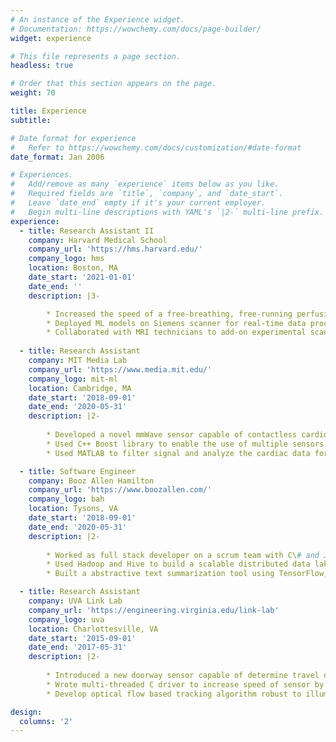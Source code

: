 ```yaml
---
# An instance of the Experience widget.
# Documentation: https://wowchemy.com/docs/page-builder/
widget: experience

# This file represents a page section.
headless: true

# Order that this section appears on the page.
weight: 70

title: Experience
subtitle:

# Date format for experience
#   Refer to https://wowchemy.com/docs/customization/#date-format
date_format: Jan 2006

# Experiences.
#   Add/remove as many `experience` items below as you like.
#   Required fields are `title`, `company`, and `date_start`.
#   Leave `date_end` empty if it's your current employer.
#   Begin multi-line descriptions with YAML's `|2-` multi-line prefix.
experience:
  - title: Research Assistant II
    company: Harvard Medical School
    company_url: 'https://hms.harvard.edu/'
    company_logo: hms
    location: Boston, MA
    date_start: '2021-01-01'
    date_end: ''
    description: |3-

        * Increased the speed of a free-breathing, free-running perfusion sequence by 1000\% using deep learning.
        * Deployed ML models on Siemens scanner for real-time data processing using FIRE framework.
        * Collaborated with MRI technicians to add-on experimental scans to clinical patients.
        
  - title: Research Assistant
    company: MIT Media Lab
    company_url: 'https://www.media.mit.edu/'
    company_logo: mit-ml
    location: Cambridge, MA
    date_start: '2018-09-01'
    date_end: '2020-05-31'
    description: |2-
        
        * Developed a novel mmWave sensor capable of contactless cardiovascular activity monitoring.
        * Used C++ Boost library to enable the use of multiple sensors concurrently and allow for real-time data evaluation.
        * Used MATLAB to filter signal and analyze the cardiac data for signs of heart illnesses.

  - title: Software Engineer
    company: Booz Allen Hamilton
    company_url: 'https://www.boozallen.com/'
    company_logo: bah
    location: Tysons, VA
    date_start: '2018-09-01'
    date_end: '2020-05-31'
    description: |2-
        
        * Worked as full stack developer on a scrum team with C\# and JavaScript libraries like AngularJS \& Backbone.
        * Used Hadoop and Hive to build a scalable distributed data lake on AWS.
        * Built a abstractive text summarization tool using TensorFlow, NumPy, Pandas and Pyrouge

  - title: Research Assistant
    company: UVA Link Lab
    company_url: 'https://engineering.virginia.edu/link-lab'
    company_logo: uva
    location: Charlottesville, VA
    date_start: '2015-09-01'
    date_end: '2017-05-31'
    description: |2-
        
        * Introduced a new doorway sensor capable of determine travel direction with 99.7\% accuracy.
        * Wrote multi-threaded C driver to increase speed of sensor by 3000\% \& reduced energy consumption by 50\%.
        * Develop optical flow based tracking algorithm robust to illumination changes \& background movement in Python.

design:
  columns: '2'
---
```

